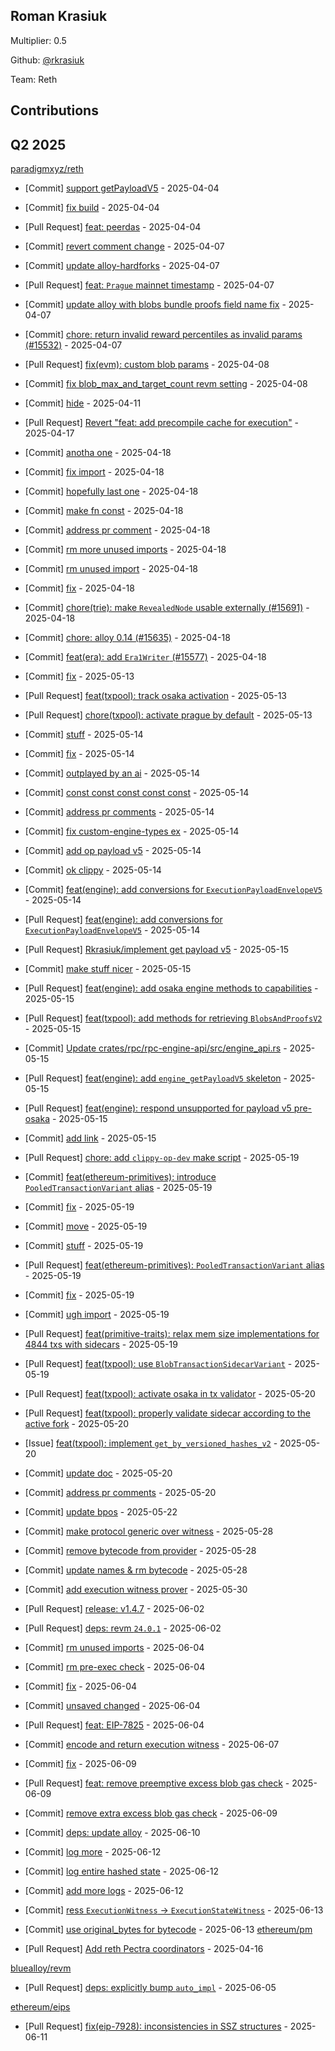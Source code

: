 
## Roman Krasiuk
Multiplier: 0.5

Github: [@rkrasiuk](https://github.com/rkrasiuk)

Team: Reth

## Contributions

## Q2 2025

[paradigmxyz/reth](https://github.com/paradigmxyz/reth)
* [Commit] [support getPayloadV5](https://github.com/paradigmxyz/reth/commit/b527e368c897a52f6aea80253b8236187318066c) - 2025-04-04
* [Commit] [fix build](https://github.com/paradigmxyz/reth/commit/c5c22bd09a9cbd5b282b1ecb30a65a38b396b8f3) - 2025-04-04
* [Pull Request] [feat: peerdas](https://github.com/paradigmxyz/reth/pull/15534) - 2025-04-04
* [Commit] [revert comment change](https://github.com/paradigmxyz/reth/commit/c17fc0251a4f168b1436ec99fd99c9296da9a500) - 2025-04-07
* [Commit] [update alloy-hardforks](https://github.com/paradigmxyz/reth/commit/d264a15695eea450f0b697cd64858a318f04d8a4) - 2025-04-07
* [Pull Request] [feat: `Prague` mainnet timestamp](https://github.com/paradigmxyz/reth/pull/15582) - 2025-04-07
* [Commit] [update alloy with blobs bundle proofs field name fix](https://github.com/paradigmxyz/reth/commit/a07be382858ac498083506fb2143d36c1e287867) - 2025-04-07
* [Commit] [chore: return invalid reward percentiles as invalid params (#15532)](https://github.com/paradigmxyz/reth/commit/1a9562f89b966fcca922a475637b1fe5ec489222) - 2025-04-07
* [Pull Request] [fix(evm): custom blob params](https://github.com/paradigmxyz/reth/pull/15598) - 2025-04-08
* [Commit] [fix blob_max_and_target_count revm setting](https://github.com/paradigmxyz/reth/commit/1a4d585e207d593fa79be647ae9738131127d4d5) - 2025-04-08
* [Commit] [hide](https://github.com/paradigmxyz/reth/commit/af5ef31af9f4b2c22eb78ad081b7dea46947d80e) - 2025-04-11

* [Pull Request] [Revert "feat: add precompile cache for execution"](https://github.com/paradigmxyz/reth/pull/15791) - 2025-04-17
* [Commit] [anotha one](https://github.com/paradigmxyz/reth/commit/6ad2d54e74e91713f1509867565df6d49ca0723e) - 2025-04-18
* [Commit] [fix import](https://github.com/paradigmxyz/reth/commit/bdc57e2f6ebb5e4e8af18a0633a58a68d76462f8) - 2025-04-18
* [Commit] [hopefully last one](https://github.com/paradigmxyz/reth/commit/8b0e3035fcb99f3d2a2e193a656491442f3c5c35) - 2025-04-18
* [Commit] [make fn const](https://github.com/paradigmxyz/reth/commit/2123358a8fe6286a39533c8597b23f5fd5d3efab) - 2025-04-18
* [Commit] [address pr comment](https://github.com/paradigmxyz/reth/commit/330d5fc22de52a991bf7e237bcb008c7cecdd89b) - 2025-04-18
* [Commit] [rm more unused imports](https://github.com/paradigmxyz/reth/commit/e833d8e001dd1c8a8c3d91807feb0611e6106b2b) - 2025-04-18
* [Commit] [rm unused import](https://github.com/paradigmxyz/reth/commit/0cba00d7005f979cb70df7e3ae19a122fcaf7747) - 2025-04-18
* [Commit] [fix](https://github.com/paradigmxyz/reth/commit/377d138dff8c9db3217690553ebba2e4f57bf94f) - 2025-04-18
* [Commit] [chore(trie): make `RevealedNode` usable externally (#15691)](https://github.com/paradigmxyz/reth/commit/e8c4c623b02459cdde93fd6409f7cfef4a766e23) - 2025-04-18
* [Commit] [chore: alloy 0.14 (#15635)](https://github.com/paradigmxyz/reth/commit/58fe204ff2abae6b1ef63edfcf2cf30e8bf8dd8d) - 2025-04-18
* [Commit] [feat(era): add `Era1Writer` (#15577)](https://github.com/paradigmxyz/reth/commit/16027eace8fb381b47aa382f3c4e4b744cea2019) - 2025-04-18
* [Commit] [fix](https://github.com/paradigmxyz/reth/commit/63756c637d5b3fc654fb69302fff1a94b06aa73f) - 2025-05-13
* [Pull Request] [feat(txpool): track osaka activation](https://github.com/paradigmxyz/reth/pull/16184) - 2025-05-13
* [Pull Request] [chore(txpool): activate prague by default](https://github.com/paradigmxyz/reth/pull/16183) - 2025-05-13
* [Commit] [stuff](https://github.com/paradigmxyz/reth/commit/fadc719c07feea26a1c9c0717fdf10ce5d72d620) - 2025-05-14
* [Commit] [fix](https://github.com/paradigmxyz/reth/commit/6dc8e52b3b969b0e81dd700109da8cdb4a8232c3) - 2025-05-14
* [Commit] [outplayed by an ai](https://github.com/paradigmxyz/reth/commit/04d2cdfacc5729a6976d643516d7dd261f5c0bc7) - 2025-05-14
* [Commit] [const const const const const](https://github.com/paradigmxyz/reth/commit/d35e5a20369d12c8c174d0209417013b823d3fa1) - 2025-05-14
* [Commit] [address pr comments](https://github.com/paradigmxyz/reth/commit/d61ec2b2c5459aeee64c88cc048e5f1c296e3a9a) - 2025-05-14
* [Commit] [fix custom-engine-types ex](https://github.com/paradigmxyz/reth/commit/d99a46027f9cf29cdc7c862f71e38287fec3c0d7) - 2025-05-14
* [Commit] [add op payload v5](https://github.com/paradigmxyz/reth/commit/445a53e6bf61355b3f095d2e9345b9637a581e84) - 2025-05-14
* [Commit] [ok clippy](https://github.com/paradigmxyz/reth/commit/d0f3154ea434f0ff25d530a095ee79286fa979db) - 2025-05-14
* [Commit] [feat(engine): add conversions for `ExecutionPayloadEnvelopeV5`](https://github.com/paradigmxyz/reth/commit/d5e50191164bbc7ce68ed5cd2908a1a5ef635221) - 2025-05-14
* [Pull Request] [feat(engine): add conversions for `ExecutionPayloadEnvelopeV5`](https://github.com/paradigmxyz/reth/pull/16218) - 2025-05-14
* [Pull Request] [Rkrasiuk/implement get payload v5](https://github.com/paradigmxyz/reth/pull/16274) - 2025-05-15
* [Commit] [make stuff nicer](https://github.com/paradigmxyz/reth/commit/beff3c1d66d4826b869a3b94e1ace32eac9b7fce) - 2025-05-15
* [Pull Request] [feat(engine): add osaka engine methods to capabilities](https://github.com/paradigmxyz/reth/pull/16272) - 2025-05-15
* [Pull Request] [feat(txpool): add methods for retrieving `BlobsAndProofsV2`](https://github.com/paradigmxyz/reth/pull/16271) - 2025-05-15
* [Commit] [Update crates/rpc/rpc-engine-api/src/engine_api.rs](https://github.com/paradigmxyz/reth/commit/10506f073885c6dd29e2af51c5b97643ca7d0719) - 2025-05-15
* [Pull Request] [feat(engine): add `engine_getPayloadV5` skeleton](https://github.com/paradigmxyz/reth/pull/16270) - 2025-05-15
* [Pull Request] [feat(engine): respond unsupported for payload v5 pre-osaka](https://github.com/paradigmxyz/reth/pull/16268) - 2025-05-15
* [Commit] [add link](https://github.com/paradigmxyz/reth/commit/dfa728eeccbcbb9f903a86ae516dd54ad64cf3e8) - 2025-05-15
* [Pull Request] [chore: add `clippy-op-dev` make script](https://github.com/paradigmxyz/reth/pull/16352) - 2025-05-19
* [Commit] [feat(ethereum-primitives): introduce `PooledTransactionVariant` alias](https://github.com/paradigmxyz/reth/commit/bc2fe8ef1cc97c0df6ced10aad1f9c22686d7136) - 2025-05-19
* [Commit] [fix](https://github.com/paradigmxyz/reth/commit/bb502d50b2994758cdf44bb92e10dfe316fa6172) - 2025-05-19
* [Commit] [move](https://github.com/paradigmxyz/reth/commit/2740fabf5f1798dff9847aa263c944b729362c3d) - 2025-05-19
* [Commit] [stuff](https://github.com/paradigmxyz/reth/commit/9f2cce5bd5518f579b916a96efcc36899be25566) - 2025-05-19
* [Pull Request] [feat(ethereum-primitives): `PooledTransactionVariant` alias](https://github.com/paradigmxyz/reth/pull/16351) - 2025-05-19
* [Commit] [fix](https://github.com/paradigmxyz/reth/commit/ee5bcbb6da5184ea0830c0d01df57a862870349d) - 2025-05-19
* [Commit] [ugh import](https://github.com/paradigmxyz/reth/commit/a448e5112c557f84ba4ce35cee9b2b57b86a80ce) - 2025-05-19
* [Pull Request] [feat(primitive-traits): relax mem size implementations for 4844 txs with sidecars](https://github.com/paradigmxyz/reth/pull/16349) - 2025-05-19
* [Pull Request] [feat(txpool): use `BlobTransactionSidecarVariant`](https://github.com/paradigmxyz/reth/pull/16331) - 2025-05-19
* [Pull Request] [feat(txpool): activate osaka in tx validator](https://github.com/paradigmxyz/reth/pull/16371) - 2025-05-20
* [Pull Request] [feat(txpool): properly validate sidecar according to the active fork](https://github.com/paradigmxyz/reth/pull/16370) - 2025-05-20
* [Issue] [feat(txpool): implement `get_by_versioned_hashes_v2`](https://github.com/paradigmxyz/reth/issues/16368) - 2025-05-20
* [Commit] [update doc](https://github.com/paradigmxyz/reth/commit/d22cfd31cab4775f5b6ba6429be67e8850493a6e) - 2025-05-20
* [Commit] [address pr comments](https://github.com/paradigmxyz/reth/commit/f99621055e9067769b77b5029c1087e2cfc9c36b) - 2025-05-20
* [Commit] [update bpos](https://github.com/paradigmxyz/reth/commit/9a91b95396ef9109467af7f303aca4a73a170719) - 2025-05-22
* [Commit] [make protocol generic over witness](https://github.com/paradigmxyz/reth/commit/89997014f1001d276c7010046314202293231728) - 2025-05-28
* [Commit] [remove bytecode from provider](https://github.com/paradigmxyz/reth/commit/30d1a9cfa280ebf62950f05faa7e3cf35ad4befc) - 2025-05-28
* [Commit] [update names & rm bytecode](https://github.com/paradigmxyz/reth/commit/cff77c0febca00ff618fdbf4eeb02ffaa5e3088f) - 2025-05-28
* [Commit] [add execution witness prover](https://github.com/paradigmxyz/reth/commit/e7d079ac0b16109844a13d36c58e1aca35d8386d) - 2025-05-30
* [Pull Request] [release: v1.4.7](https://github.com/paradigmxyz/reth/pull/16606) - 2025-06-02
* [Pull Request] [deps: revm `24.0.1`](https://github.com/paradigmxyz/reth/pull/16604) - 2025-06-02
* [Commit] [rm unused imports](https://github.com/paradigmxyz/reth/commit/2e59c7a2de04de46a0f170151425401fb10d0978) - 2025-06-04
* [Commit] [rm pre-exec check](https://github.com/paradigmxyz/reth/commit/7881e3310a39f54c0cc4665fcf27ed1817c2551c) - 2025-06-04
* [Commit] [fix](https://github.com/paradigmxyz/reth/commit/c965c9d7514564c4ea09566f6727db704ef78805) - 2025-06-04
* [Commit] [unsaved changed](https://github.com/paradigmxyz/reth/commit/c71d6a4201c8f603d2efcf113790682879a0b163) - 2025-06-04
* [Pull Request] [feat: EIP-7825](https://github.com/paradigmxyz/reth/pull/16648) - 2025-06-04
* [Commit] [encode and return execution witness](https://github.com/paradigmxyz/reth/commit/7bb8a7b3f47aff94c6cdf3b883ae2008bf01e183) - 2025-06-07
* [Commit] [fix](https://github.com/paradigmxyz/reth/commit/a3b6012020274c4e68d36848dfdc2ef4bf48da6a) - 2025-06-09
* [Pull Request] [feat: remove preemptive excess blob gas check](https://github.com/paradigmxyz/reth/pull/16729) - 2025-06-09
* [Commit] [remove extra excess blob gas check](https://github.com/paradigmxyz/reth/commit/7b205bd9d16d9352f8bd8dd6544e84bad49935dc) - 2025-06-09
* [Commit] [deps: update alloy](https://github.com/paradigmxyz/reth/commit/6a702e8a4575344745131052f91dfd372b81c6c1) - 2025-06-10
* [Commit] [log more](https://github.com/paradigmxyz/reth/commit/56cfa1580551fa1e17cb9369e187c7159d14c291) - 2025-06-12
* [Commit] [log entire hashed state](https://github.com/paradigmxyz/reth/commit/a4a78ced09c359bde28911f9af12954733a6f68e) - 2025-06-12
* [Commit] [add more logs](https://github.com/paradigmxyz/reth/commit/500888cfdf80acfb86dd036e364777193468c694) - 2025-06-12
* [Commit] [ress `ExecutionWitness` -> `ExecutionStateWitness`](https://github.com/paradigmxyz/reth/commit/4fad2f01fad6a967e5826a03124a2c73d03fc443) - 2025-06-13
* [Commit] [use original_bytes for bytecode](https://github.com/paradigmxyz/reth/commit/9460e88098cf0c3b44c9edfcbdd7e6654654cbbe) - 2025-06-13
[ethereum/pm](https://github.com/ethereum/pm)
* [Pull Request] [Add reth Pectra coordinators](https://github.com/ethereum/pm/pull/1477) - 2025-04-16

[bluealloy/revm](https://github.com/bluealloy/revm)
* [Pull Request] [deps: explicitly bump `auto_impl`](https://github.com/bluealloy/revm/pull/2583) - 2025-06-05

[ethereum/eips](https://github.com/ethereum/eips)
* [Pull Request] [fix(eip-7928): inconsistencies in SSZ structures](https://github.com/ethereum/EIPs/pull/9893) - 2025-06-11
